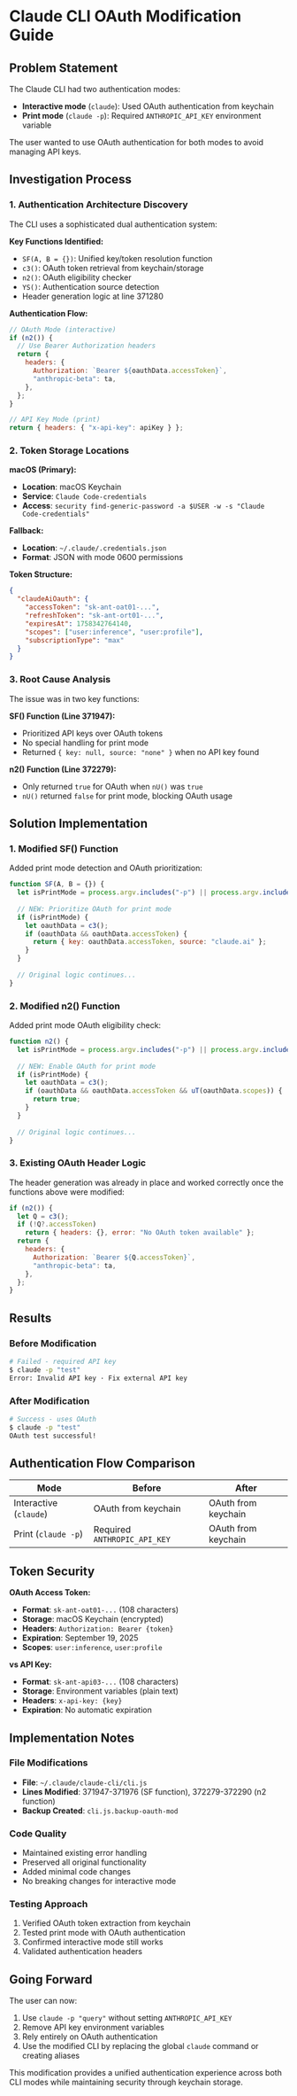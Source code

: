 # Claude CLI OAuth Modification Guide

## Problem Statement

The Claude CLI had two authentication modes:
- **Interactive mode** (`claude`): Used OAuth authentication from keychain
- **Print mode** (`claude -p`): Required `ANTHROPIC_API_KEY` environment variable

The user wanted to use OAuth authentication for both modes to avoid managing API keys.

## Investigation Process

### 1. Authentication Architecture Discovery

The CLI uses a sophisticated dual authentication system:

**Key Functions Identified:**
- `SF(A, B = {})`: Unified key/token resolution function
- `c3()`: OAuth token retrieval from keychain/storage
- `n2()`: OAuth eligibility checker
- `YS()`: Authentication source detection
- Header generation logic at line 371280

**Authentication Flow:**
```javascript
// OAuth Mode (interactive)
if (n2()) {
  // Use Bearer Authorization headers
  return {
    headers: {
      Authorization: `Bearer ${oauthData.accessToken}`,
      "anthropic-beta": ta,
    },
  };
}

// API Key Mode (print)
return { headers: { "x-api-key": apiKey } };
```

### 2. Token Storage Locations

**macOS (Primary):**
- **Location**: macOS Keychain 
- **Service**: `Claude Code-credentials`
- **Access**: `security find-generic-password -a $USER -w -s "Claude Code-credentials"`

**Fallback:**
- **Location**: `~/.claude/.credentials.json`
- **Format**: JSON with mode 0600 permissions

**Token Structure:**
```json
{
  "claudeAiOauth": {
    "accessToken": "sk-ant-oat01-...",
    "refreshToken": "sk-ant-ort01-...", 
    "expiresAt": 1758342764140,
    "scopes": ["user:inference", "user:profile"],
    "subscriptionType": "max"
  }
}
```

### 3. Root Cause Analysis

The issue was in two key functions:

**SF() Function (Line 371947):**
- Prioritized API keys over OAuth tokens
- No special handling for print mode
- Returned `{ key: null, source: "none" }` when no API key found

**n2() Function (Line 372279):**
- Only returned `true` for OAuth when `nU()` was `true`
- `nU()` returned `false` for print mode, blocking OAuth usage

## Solution Implementation

### 1. Modified SF() Function

Added print mode detection and OAuth prioritization:

```javascript
function SF(A, B = {}) {
  let isPrintMode = process.argv.includes("-p") || process.argv.includes("--print");
  
  // NEW: Prioritize OAuth for print mode
  if (isPrintMode) {
    let oauthData = c3();
    if (oauthData && oauthData.accessToken) {
      return { key: oauthData.accessToken, source: "claude.ai" };
    }
  }
  
  // Original logic continues...
}
```

### 2. Modified n2() Function

Added print mode OAuth eligibility check:

```javascript
function n2() {
  let isPrintMode = process.argv.includes("-p") || process.argv.includes("--print");
  
  // NEW: Enable OAuth for print mode
  if (isPrintMode) {
    let oauthData = c3();
    if (oauthData && oauthData.accessToken && uT(oauthData.scopes)) {
      return true;
    }
  }
  
  // Original logic continues...
}
```

### 3. Existing OAuth Header Logic

The header generation was already in place and worked correctly once the functions above were modified:

```javascript
if (n2()) {
  let Q = c3();
  if (!Q?.accessToken)
    return { headers: {}, error: "No OAuth token available" };
  return {
    headers: {
      Authorization: `Bearer ${Q.accessToken}`,
      "anthropic-beta": ta,
    },
  };
}
```

## Results

### Before Modification
```bash
# Failed - required API key
$ claude -p "test"
Error: Invalid API key · Fix external API key
```

### After Modification
```bash
# Success - uses OAuth
$ claude -p "test"
OAuth test successful!
```

## Authentication Flow Comparison

| Mode | Before | After |
|------|--------|--------|
| Interactive (`claude`) | OAuth from keychain | OAuth from keychain |
| Print (`claude -p`) | Required `ANTHROPIC_API_KEY` | OAuth from keychain |

## Token Security

**OAuth Access Token:**
- **Format**: `sk-ant-oat01-...` (108 characters)
- **Storage**: macOS Keychain (encrypted)
- **Headers**: `Authorization: Bearer {token}`
- **Expiration**: September 19, 2025
- **Scopes**: `user:inference`, `user:profile`

**vs API Key:**
- **Format**: `sk-ant-api03-...` (108 characters)  
- **Storage**: Environment variables (plain text)
- **Headers**: `x-api-key: {key}`
- **Expiration**: No automatic expiration

## Implementation Notes

### File Modifications
- **File**: `~/.claude/claude-cli/cli.js`
- **Lines Modified**: 371947-371976 (SF function), 372279-372290 (n2 function)
- **Backup Created**: `cli.js.backup-oauth-mod`

### Code Quality
- Maintained existing error handling
- Preserved all original functionality
- Added minimal code changes
- No breaking changes for interactive mode

### Testing Approach
1. Verified OAuth token extraction from keychain
2. Tested print mode with OAuth authentication
3. Confirmed interactive mode still works
4. Validated authentication headers

## Going Forward

The user can now:
1. Use `claude -p "query"` without setting `ANTHROPIC_API_KEY`
2. Remove API key environment variables
3. Rely entirely on OAuth authentication
4. Use the modified CLI by replacing the global `claude` command or creating aliases

This modification provides a unified authentication experience across both CLI modes while maintaining security through keychain storage.